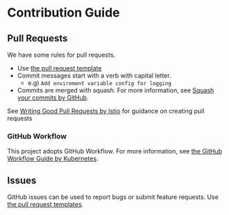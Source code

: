 # Contribution Guide

## Pull Requests

We have some rules for pull requests.

- Use [the pull request template](/.github/PULL_REQUEST_TEMPLATE.md)
- Commit messages start with a verb with capital letter.
  - e.g) `Add enviroment variable config for logging`
- Commits are merged with squash.
  For more information, see [Squash your commits by GitHub](https://github.blog/2016-04-01-squash-your-commits/).

See [Writing Good Pull Requests by Istio](https://github.com/istio/istio/wiki/Writing-Good-Pull-Requests) for guidance on creating pull requests

### GitHub Workflow

This project adopts GitHub Workflow. For more information, see [the GitHub Workflow Guide by Kubernetes](https://github.com/kubernetes/community/blob/master/contributors/guide/github-workflow.md). 

## Issues

GitHub issues can be used to report bugs or submit feature requests.
Use [the pull request templates](./.github/ISSUE_TEMPLATE).
